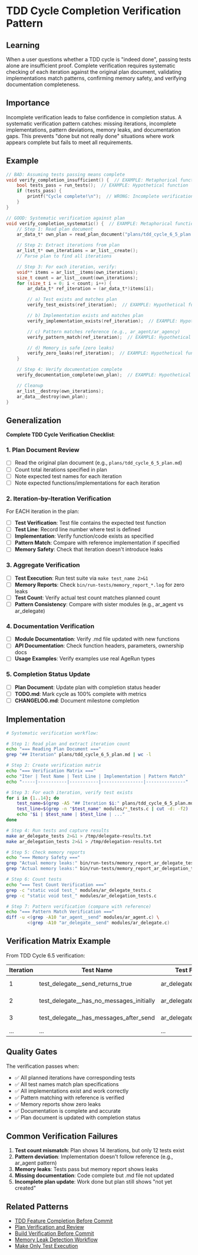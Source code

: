 # TDD Cycle Completion Verification Pattern

## Learning
When a user questions whether a TDD cycle is "indeed done", passing tests alone are insufficient proof. Complete verification requires systematic checking of each iteration against the original plan document, validating implementations match patterns, confirming memory safety, and verifying documentation completeness.

## Importance
Incomplete verification leads to false confidence in completion status. A systematic verification pattern catches: missing iterations, incomplete implementations, pattern deviations, memory leaks, and documentation gaps. This prevents "done but not really done" situations where work appears complete but fails to meet all requirements.

## Example
```c
// BAD: Assuming tests passing means complete
void verify_completion_insufficient() {  // EXAMPLE: Metaphorical function
    bool tests_pass = run_tests();  // EXAMPLE: Hypothetical function
    if (tests_pass) {
        printf("Cycle complete!\n");  // WRONG: Incomplete verification
    }
}

// GOOD: Systematic verification against plan
void verify_completion_systematic() {  // EXAMPLE: Metaphorical function
    // Step 1: Read plan document
    ar_data_t* own_plan = read_plan_document("plans/tdd_cycle_6_5_plan.md");  // EXAMPLE: Hypothetical function

    // Step 2: Extract iterations from plan
    ar_list_t* own_iterations = ar_list__create();
    // Parse plan to find all iterations

    // Step 3: For each iteration, verify:
    void** items = ar_list__items(own_iterations);
    size_t count = ar_list__count(own_iterations);
    for (size_t i = 0; i < count; i++) {
        ar_data_t* ref_iteration = (ar_data_t*)items[i];

        // a) Test exists and matches plan
        verify_test_exists(ref_iteration);  // EXAMPLE: Hypothetical function

        // b) Implementation exists and matches plan
        verify_implementation_exists(ref_iteration);  // EXAMPLE: Hypothetical function

        // c) Pattern matches reference (e.g., ar_agent/ar_agency)
        verify_pattern_match(ref_iteration);  // EXAMPLE: Hypothetical function

        // d) Memory is safe (zero leaks)
        verify_zero_leaks(ref_iteration);  // EXAMPLE: Hypothetical function
    }

    // Step 4: Verify documentation complete
    verify_documentation_complete(own_plan);  // EXAMPLE: Hypothetical function

    // Cleanup
    ar_list__destroy(own_iterations);
    ar_data__destroy(own_plan);
}
```

## Generalization
**Complete TDD Cycle Verification Checklist**:

### 1. Plan Document Review
- [ ] Read the original plan document (e.g., `plans/tdd_cycle_6_5_plan.md`)
- [ ] Count total iterations specified in plan
- [ ] Note expected test names for each iteration
- [ ] Note expected functions/implementations for each iteration

### 2. Iteration-by-Iteration Verification
For EACH iteration in the plan:
- [ ] **Test Verification**: Test file contains the expected test function
- [ ] **Test Line**: Record line number where test is defined
- [ ] **Implementation**: Verify function/code exists as specified
- [ ] **Pattern Match**: Compare with reference implementation if specified
- [ ] **Memory Safety**: Check that iteration doesn't introduce leaks

### 3. Aggregate Verification
- [ ] **Test Execution**: Run test suite via `make test_name 2>&1`
- [ ] **Memory Reports**: Check `bin/run-tests/memory_report_*.log` for zero leaks
- [ ] **Test Count**: Verify actual test count matches planned count
- [ ] **Pattern Consistency**: Compare with sister modules (e.g., ar_agent vs ar_delegate)

### 4. Documentation Verification
- [ ] **Module Documentation**: Verify .md file updated with new functions
- [ ] **API Documentation**: Check function headers, parameters, ownership docs
- [ ] **Usage Examples**: Verify examples use real AgeRun types

### 5. Completion Status Update
- [ ] **Plan Document**: Update plan with completion status header
- [ ] **TODO.md**: Mark cycle as 100% complete with metrics
- [ ] **CHANGELOG.md**: Document milestone completion

## Implementation
```bash
# Systematic verification workflow:

# Step 1: Read plan and extract iteration count
echo "=== Reading Plan Document ==="
grep "## Iteration" plans/tdd_cycle_6_5_plan.md | wc -l

# Step 2: Create verification matrix
echo "=== Verification Matrix ==="
echo "Iter | Test Name | Test Line | Implementation | Pattern Match"
echo "-----|-----------|-----------|----------------|---------------"

# Step 3: For each iteration, verify test exists
for i in {1..14}; do
    test_name=$(grep -A5 "## Iteration $i:" plans/tdd_cycle_6_5_plan.md | grep "test_" | head -1)
    test_line=$(grep -n "$test_name" modules/*_tests.c | cut -d: -f2)
    echo "$i | $test_name | $test_line | ..."
done

# Step 4: Run tests and capture results
make ar_delegate_tests 2>&1 > /tmp/delegate-results.txt
make ar_delegation_tests 2>&1 > /tmp/delegation-results.txt

# Step 5: Check memory reports
echo "=== Memory Safety ==="
grep "Actual memory leaks:" bin/run-tests/memory_report_ar_delegate_tests.log
grep "Actual memory leaks:" bin/run-tests/memory_report_ar_delegation_tests.log

# Step 6: Count tests
echo "=== Test Count Verification ==="
grep -c "static void test_" modules/ar_delegate_tests.c
grep -c "static void test_" modules/ar_delegation_tests.c

# Step 7: Pattern verification (compare with reference)
echo "=== Pattern Match Verification ==="
diff -u <(grep -A10 "ar_agent__send" modules/ar_agent.c) \
        <(grep -A10 "ar_delegate__send" modules/ar_delegate.c)
```

## Verification Matrix Example
From TDD Cycle 6.5 verification:

| Iteration | Test Name | Test File Line | Implementation | Pattern Match |
|-----------|-----------|----------------|----------------|---------------|
| 1 | test_delegate__send_returns_true | ar_delegate_tests.c:120 | ar_delegate.c:71-89 | ✅ ar_agent__send |
| 2 | test_delegate__has_no_messages_initially | ar_delegate_tests.c:141 | ar_delegate.c:91-96 | ✅ ar_agent__has_messages |
| 3 | test_delegate__has_messages_after_send | ar_delegate_tests.c:161 | ar_delegate.c:91-96 | ✅ Queue infrastructure |
| ... | ... | ... | ... | ... |

## Quality Gates
The verification passes when:
- ✅ All planned iterations have corresponding tests
- ✅ All test names match plan specifications
- ✅ All implementations exist and work correctly
- ✅ Pattern matching with reference is verified
- ✅ Memory reports show zero leaks
- ✅ Documentation is complete and accurate
- ✅ Plan document is updated with completion status

## Common Verification Failures
1. **Test count mismatch**: Plan shows 14 iterations, but only 12 tests exist
2. **Pattern deviation**: Implementation doesn't follow reference (e.g., ar_agent pattern)
3. **Memory leaks**: Tests pass but memory report shows leaks
4. **Missing documentation**: Code complete but .md file not updated
5. **Incomplete plan update**: Work done but plan still shows "not yet created"

## Related Patterns
- [TDD Feature Completion Before Commit](tdd-feature-completion-before-commit.md)
- [Plan Verification and Review](plan-verification-and-review.md)
- [Build Verification Before Commit](build-verification-before-commit.md)
- [Memory Leak Detection Workflow](memory-leak-detection-workflow.md)
- [Make Only Test Execution](make-only-test-execution.md)
